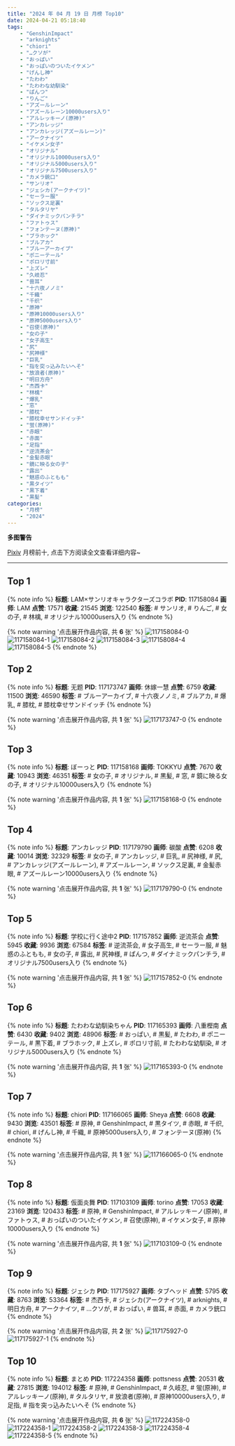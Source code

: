 ```yaml
---
title: "2024 年 04 月 19 日 月榜 Top10"
date: 2024-04-21 05:18:40
tags:
    - "GenshinImpact"
    - "arknights"
    - "chiori"
    - "…クソが"
    - "おっぱい"
    - "おっぱいのついたイケメン"
    - "げんし神"
    - "たわわ"
    - "たわわな幼馴染"
    - "ぱんつ"
    - "りんご"
    - "アズールレーン"
    - "アズールレーン10000users入り"
    - "アルレッキーノ(原神)"
    - "アンカレッジ"
    - "アンカレッジ(アズールレーン)"
    - "アークナイツ"
    - "イケメン女子"
    - "オリジナル"
    - "オリジナル10000users入り"
    - "オリジナル5000users入り"
    - "オリジナル7500users入り"
    - "カメラ銃口"
    - "サンリオ"
    - "ジェシカ(アークナイツ)"
    - "セーラー服"
    - "ソックス足裏"
    - "タルタリヤ"
    - "ダイナミックパンチラ"
    - "ファトゥス"
    - "フォンテーヌ(原神)"
    - "ブラホック"
    - "ブルアカ"
    - "ブルーアーカイブ"
    - "ポニーテール"
    - "ポロリ寸前"
    - "上ズレ"
    - "久岐忍"
    - "兽耳"
    - "十六夜ノノミ"
    - "千織"
    - "千织"
    - "原神"
    - "原神10000users入り"
    - "原神5000users入り"
    - "召使(原神)"
    - "女の子"
    - "女子高生"
    - "尻"
    - "尻神様"
    - "巨乳"
    - "指を突っ込みたいへそ"
    - "放浪者(原神)"
    - "明日方舟"
    - "杰西卡"
    - "林檎"
    - "爆乳"
    - "窓"
    - "膝枕"
    - "膝枕幸せサンドイッチ"
    - "蛍(原神)"
    - "赤眼"
    - "赤面"
    - "足指"
    - "逆流茶会"
    - "金髪赤眼"
    - "鏡に映る女の子"
    - "露出"
    - "魅惑のふともも"
    - "黒タイツ"
    - "黒下着"
    - "黒髪"
categories:
    - "月榜"
    - "2024"
---
```


<i class="fa fa-triangle-exclamation"></i>**多图警告**<i class="fa fa-triangle-exclamation"></i>

[Pixiv](https://www.pixiv.net/) 月榜前十, 点击下方阅读全文查看详细内容~

<!-- more -->

---

## Top 1

{% note info %}
**标题**: LAM×サンリオキャラクターズコラボ
**PID**: 117158084 **画师**: LAM
**点赞**: 17571 **收藏**: 21545 **浏览**: 122540
**标签**: # サンリオ, # りんご, # 女の子, # 林檎, # オリジナル10000users入り
{% endnote %}

{% note warning '点击展开作品内容, 共 **6** 张' %}
![117158084-0](https://i.pixiv.re/img-original/img/2024/03/23/00/02/18/117158084_p0.jpg)
![117158084-1](https://i.pixiv.re/img-original/img/2024/03/23/00/02/18/117158084_p1.jpg)
![117158084-2](https://i.pixiv.re/img-original/img/2024/03/23/00/02/18/117158084_p2.jpg)
![117158084-3](https://i.pixiv.re/img-original/img/2024/03/23/00/02/18/117158084_p3.jpg)
![117158084-4](https://i.pixiv.re/img-original/img/2024/03/23/00/02/18/117158084_p4.jpg)
![117158084-5](https://i.pixiv.re/img-original/img/2024/03/23/00/02/18/117158084_p5.jpg)
{% endnote %}

## Top 2

{% note info %}
**标题**: 无题
**PID**: 117173747 **画师**: 休嫁一慧
**点赞**: 6759 **收藏**: 11500 **浏览**: 46590
**标签**: # ブルーアーカイブ, # 十六夜ノノミ, # ブルアカ, # 爆乳, # 膝枕, # 膝枕幸せサンドイッチ
{% endnote %}

{% note warning '点击展开作品内容, 共 **1** 张' %}
![117173747-0](https://i.pixiv.re/img-original/img/2024/03/23/14/55/02/117173747_p0.png)
{% endnote %}

## Top 3

{% note info %}
**标题**: ぼーっと
**PID**: 117158168 **画师**: TOKKYU
**点赞**: 7670 **收藏**: 10943 **浏览**: 46351
**标签**: # 女の子, # オリジナル, # 黒髪, # 窓, # 鏡に映る女の子, # オリジナル10000users入り
{% endnote %}

{% note warning '点击展开作品内容, 共 **1** 张' %}
![117158168-0](https://i.pixiv.re/img-original/img/2024/03/23/00/05/41/117158168_p0.jpg)
{% endnote %}

## Top 4

{% note info %}
**标题**: アンカレッジ
**PID**: 117179790 **画师**: 碳酸
**点赞**: 6208 **收藏**: 10014 **浏览**: 32329
**标签**: # 女の子, # アンカレッジ, # 巨乳, # 尻神様, # 尻, # アンカレッジ(アズールレーン), # アズールレーン, # ソックス足裏, # 金髪赤眼, # アズールレーン10000users入り
{% endnote %}

{% note warning '点击展开作品内容, 共 **1** 张' %}
![117179790-0](https://i.pixiv.re/img-original/img/2024/03/23/19/00/15/117179790_p0.jpg)
{% endnote %}

## Top 5

{% note info %}
**标题**: 学校に行く途中2
**PID**: 117157852 **画师**: 逆流茶会
**点赞**: 5945 **收藏**: 9936 **浏览**: 67584
**标签**: # 逆流茶会, # 女子高生, # セーラー服, # 魅惑のふともも, # 女の子, # 露出, # 尻神様, # ぱんつ, # ダイナミックパンチラ, # オリジナル7500users入り
{% endnote %}

{% note warning '点击展开作品内容, 共 **1** 张' %}
![117157852-0](https://i.pixiv.re/img-original/img/2024/03/23/00/00/23/117157852_p0.jpg)
{% endnote %}

## Top 6

{% note info %}
**标题**: たわわな幼馴染ちゃん
**PID**: 117165393 **画师**: 八重樫南
**点赞**: 6430 **收藏**: 9402 **浏览**: 48906
**标签**: # おっぱい, # 黒髪, # たわわ, # ポニーテール, # 黒下着, # ブラホック, # 上ズレ, # ポロリ寸前, # たわわな幼馴染, # オリジナル5000users入り
{% endnote %}

{% note warning '点击展开作品内容, 共 **1** 张' %}
![117165393-0](https://i.pixiv.re/img-original/img/2024/03/23/07/02/23/117165393_p0.jpg)
{% endnote %}

## Top 7

{% note info %}
**标题**: chiori
**PID**: 117166065 **画师**: Sheya
**点赞**: 6608 **收藏**: 9430 **浏览**: 43501
**标签**: # 原神, # GenshinImpact, # 黒タイツ, # 赤眼, # 千织, # chiori, # げんし神, # 千織, # 原神5000users入り, # フォンテーヌ(原神)
{% endnote %}

{% note warning '点击展开作品内容, 共 **1** 张' %}
![117166065-0](https://i.pixiv.re/img-original/img/2024/03/23/07/59/50/117166065_p0.jpg)
{% endnote %}

## Top 8

{% note info %}
**标题**: 仮面炎舞
**PID**: 117103109 **画师**: torino
**点赞**: 17053 **收藏**: 23169 **浏览**: 120433
**标签**: # 原神, # GenshinImpact, # アルレッキーノ(原神), # ファトゥス, # おっぱいのついたイケメン, # 召使(原神), # イケメン女子, # 原神10000users入り
{% endnote %}

{% note warning '点击展开作品内容, 共 **1** 张' %}
![117103109-0](https://i.pixiv.re/img-original/img/2024/03/21/00/00/43/117103109_p0.jpg)
{% endnote %}

## Top 9

{% note info %}
**标题**: ジェシカ
**PID**: 117175927 **画师**: タブヘッド
**点赞**: 5795 **收藏**: 8763 **浏览**: 53364
**标签**: # 杰西卡, # ジェシカ(アークナイツ), # arknights, # 明日方舟, # アークナイツ, # …クソが, # おっぱい, # 兽耳, # 赤面, # カメラ銃口
{% endnote %}

{% note warning '点击展开作品内容, 共 **2** 张' %}
![117175927-0](https://i.pixiv.re/img-original/img/2024/03/23/16/33/04/117175927_p0.jpg)
![117175927-1](https://i.pixiv.re/img-original/img/2024/03/23/16/33/04/117175927_p1.jpg)
{% endnote %}

## Top 10

{% note info %}
**标题**: まとめ
**PID**: 117224358 **画师**: pottsness
**点赞**: 20531 **收藏**: 27815 **浏览**: 194012
**标签**: # 原神, # GenshinImpact, # 久岐忍, # 蛍(原神), # アルレッキーノ(原神), # タルタリヤ, # 放浪者(原神), # 原神10000users入り, # 足指, # 指を突っ込みたいへそ
{% endnote %}

{% note warning '点击展开作品内容, 共 **6** 张' %}
![117224358-0](https://i.pixiv.re/img-original/img/2024/03/26/01/14/22/117224358_p0.jpg)
![117224358-1](https://i.pixiv.re/img-original/img/2024/03/26/01/14/22/117224358_p1.jpg)
![117224358-2](https://i.pixiv.re/img-original/img/2024/03/26/01/14/22/117224358_p2.jpg)
![117224358-3](https://i.pixiv.re/img-original/img/2024/03/26/01/14/22/117224358_p3.jpg)
![117224358-4](https://i.pixiv.re/img-original/img/2024/03/26/01/14/22/117224358_p4.jpg)
![117224358-5](https://i.pixiv.re/img-original/img/2024/03/26/01/14/22/117224358_p5.jpg)
{% endnote %}
